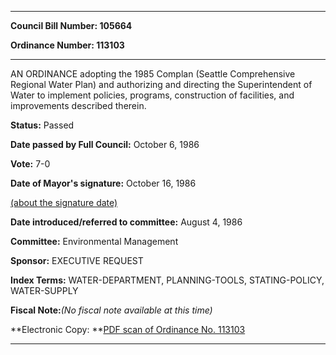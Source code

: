 

********

**Council Bill Number: 105664**
   
**Ordinance Number: 113103**
********

 AN ORDINANCE adopting the 1985 Complan (Seattle Comprehensive Regional Water Plan) and authorizing and directing the Superintendent of Water to implement policies, programs, construction of facilities, and improvements described therein.

**Status:** Passed
   
**Date passed by Full Council:** October 6, 1986
   
**Vote:** 7-0
   
**Date of Mayor's signature:** October 16, 1986
   
[(about the signature date)](/~public/approvaldate.htm)
   
   
   
**Date introduced/referred to committee:** August 4, 1986
   
**Committee:** Environmental Management
   
**Sponsor:** EXECUTIVE REQUEST
   
   
**Index Terms:** WATER-DEPARTMENT, PLANNING-TOOLS, STATING-POLICY, WATER-SUPPLY

**Fiscal Note:**_(No fiscal note available at this time)_

**Electronic Copy: **[PDF scan of Ordinance No. 113103](/~archives/Ordinances/Ord_113103.pdf)

********


